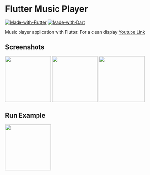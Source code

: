 # Flutter Music Player

[![Made-with-Flutter](https://img.shields.io/badge/Made%20with-Flutter-5fc9f8.svg)](https://flutter.dev/)
[![Made-with-Dart](https://img.shields.io/badge/Made%20with-Dart-13589c.svg)](https://dart.dev/)


Music player application with Flutter. For a clean display <a href="https://www.youtube.com/watch?v=zHuScH5ZziE" target="_blank" rel="noopener noreferrer">Youtube Link</a>

## Screenshots

<img src="https://raw.githubusercontent.com/sbilketay/flutter_music_player/master/screen_1.jpg" width="150"/> <img src="https://raw.githubusercontent.com/sbilketay/flutter_music_player/master/screen_2.jpg" width="150"/>
<img src="https://raw.githubusercontent.com/sbilketay/flutter_music_player/master/screen_3.jpg" width="150"/> 

## Run Example

<img src="https://github.com/sbilketay/flutter_music_player/blob/master/screen.gif" width="150"/>
